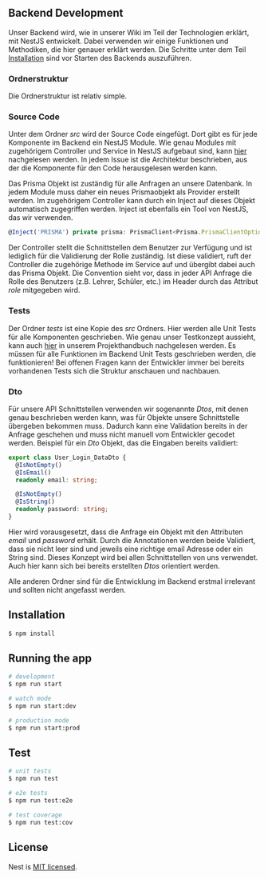## Backend Development
Unser Backend wird, wie in unserer Wiki im Teil der Technologien erklärt, mit NestJS entwickelt. Dabei verwenden wir einige Funktionen und Methodiken, die hier genauer erklärt werden. Die Schritte unter dem Teil [Installation](#installation) sind vor Starten des Backends auszuführen.

### Ordnerstruktur
Die Ordnerstruktur ist relativ simple. 

### Source Code
Unter dem Ordner _src_ wird der Source Code eingefügt. Dort gibt es für jede Komponente im Backend ein NestJS Module. Wie genau Modules mit zugehörigem Controller und Service in NestJS aufgebaut sind, kann [hier](https://docs.nestjs.com/first-steps) nachgelesen werden. In jedem Issue ist die Architektur beschrieben, aus der die Komponente für den Code herausgelesen werden kann.

Das Prisma Objekt ist zuständig für alle Anfragen an unsere Datenbank. In jedem Module muss daher ein neues Prismaobjekt als Provider erstellt werden. Im zugehörigem Controller kann durch ein Inject auf dieses Objekt automatisch zugegriffen werden. Inject ist ebenfalls ein Tool von NestJS, das wir verwenden.
```typescript
@Inject('PRISMA') private prisma: PrismaClient<Prisma.PrismaClientOptions>
```
Der Controller stellt die Schnittstellen dem Benutzer zur Verfügung und ist lediglich für die Validierung der Rolle zuständig. Ist diese validiert, ruft der Controller die zugehörige Methode im Service auf und übergibt dabei auch das Prisma Objekt.
Die Convention sieht vor, dass in jeder API Anfrage die Rolle des Benutzers (z.B. Lehrer, Schüler, etc.) im Header durch das Attribut _role_ mitgegeben wird.

### Tests
Der Ordner _tests_ ist eine Kopie des _src_ Ordners. Hier werden alle Unit Tests für alle Komponenten geschrieben. Wie genau unser Testkonzept aussieht, kann auch [hier](https://github.com/SE-TINF22B2/G2-Schoolify/wiki/Projekthandbuch#tests) in unserem Projekthandbuch nachgelesen werden. Es müssen für alle Funktionen im Backend Unit Tests geschrieben werden, die funktionieren! Bei offenen Fragen kann der Entwickler immer bei bereits vorhandenen Tests sich die Struktur anschauen und nachbauen. 

### Dto
Für unsere API Schnittstellen verwenden wir sogenannte _Dtos_, mit denen genau beschrieben werden kann, was für Objekte unsere Schnittstelle übergeben bekommen muss. Dadurch kann eine Validation bereits in der Anfrage geschehen und muss nicht manuell vom Entwickler gecodet werden.
Beispiel für ein _Dto_ Objekt, das die Eingaben bereits validiert:
```typescript
export class User_Login_DataDto {
  @IsNotEmpty()
  @IsEmail()
  readonly email: string;

  @IsNotEmpty()
  @IsString()
  readonly password: string;
}
```
Hier wird vorausgesetzt, dass die Anfrage ein Objekt mit den Attributen _email_ und _password_ erhält. Durch die Annotationen werden beide Validiert, dass sie nicht leer sind und jeweils eine richtige email Adresse oder ein String sind. Dieses Konzept wird bei allen Schnittstellen von uns verwendet. Auch hier kann sich bei bereits erstellten _Dtos_ orientiert werden.

Alle anderen Ordner sind für die Entwicklung im Backend erstmal irrelevant und sollten nicht angefasst werden.

## Installation

```bash
$ npm install
```

## Running the app

```bash
# development
$ npm run start

# watch mode
$ npm run start:dev

# production mode
$ npm run start:prod
```

## Test

```bash
# unit tests
$ npm run test

# e2e tests
$ npm run test:e2e

# test coverage
$ npm run test:cov
```

## License

Nest is [MIT licensed](LICENSE).
